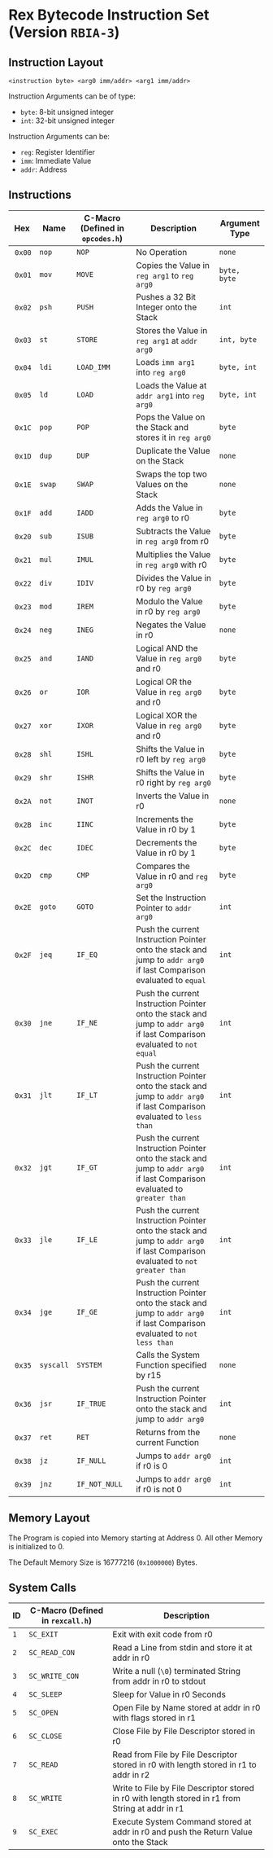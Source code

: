 # Rex Bytecode Instruction Set (Version `RBIA-3`)
## Instruction Layout
`<instruction byte> <arg0 imm/addr> <arg1 imm/addr>`

Instruction Arguments can be of type:
- `byte`: 8-bit unsigned integer
- `int`: 32-bit unsigned integer

Instruction Arguments can be:
- `reg`: Register Identifier
- `imm`: Immediate Value
- `addr`: Address

## Instructions
| Hex | Name | C-Macro (Defined in `opcodes.h`) | Description | Argument Type |
|-----|------|--------------------------------|-------------|---------------|
| `0x00` | `nop` | `NOP` | No Operation | `none` |
| `0x01` | `mov` | `MOVE` | Copies the Value in `reg arg1` to `reg arg0` | `byte, byte` |
| `0x02` | `psh` | `PUSH` | Pushes a 32 Bit Integer onto the Stack | `int` |
| `0x03` | `st` | `STORE` | Stores the Value in `reg arg1` at `addr arg0` | `int, byte` |
| `0x04` | `ldi` | `LOAD_IMM` | Loads `imm arg1` into `reg arg0` | `byte, int` |
| `0x05` | `ld` | `LOAD` | Loads the Value at `addr arg1` into `reg arg0` | `byte, int` |
| `0x1C` | `pop` | `POP` | Pops the Value on the Stack and stores it in `reg arg0` | `byte` |
| `0x1D` | `dup` | `DUP` | Duplicate the Value on the Stack | `none` |
| `0x1E` | `swap` | `SWAP` | Swaps the top two Values on the Stack | `none` |
| `0x1F` | `add` | `IADD` | Adds the Value in `reg arg0` to r0 | `byte` |
| `0x20` | `sub` | `ISUB` | Subtracts the Value in `reg arg0` from r0 | `byte` |
| `0x21` | `mul` | `IMUL` | Multiplies the Value in `reg arg0` with r0 | `byte` |
| `0x22` | `div` | `IDIV` | Divides the Value in r0 by `reg arg0` | `byte` |
| `0x23` | `mod` | `IREM` | Modulo the Value in r0 by `reg arg0` | `byte` |
| `0x24` | `neg` | `INEG` | Negates the Value in r0 | `none` |
| `0x25` | `and` | `IAND` | Logical AND the Value in `reg arg0` and r0 | `byte` |
| `0x26` | `or` | `IOR` | Logical OR the Value in `reg arg0` and r0 | `byte` |
| `0x27` | `xor` | `IXOR` | Logical XOR the Value in `reg arg0` and r0 | `byte` |
| `0x28` | `shl` | `ISHL` | Shifts the Value in r0 left by `reg arg0` | `byte` |
| `0x29` | `shr` | `ISHR` | Shifts the Value in r0 right by `reg arg0` | `byte` |
| `0x2A` | `not` | `INOT` | Inverts the Value in r0 | `none` |
| `0x2B` | `inc` | `IINC` | Increments the Value in r0 by 1 | `byte` |
| `0x2C` | `dec` | `IDEC` | Decrements the Value in r0 by 1 | `byte` |
| `0x2D` | `cmp` | `CMP` | Compares the Value in r0 and `reg arg0` | `byte` |
| `0x2E` | `goto` | `GOTO` | Set the Instruction Pointer to `addr arg0` | `int` |
| `0x2F` | `jeq` | `IF_EQ` | Push the current Instruction Pointer onto the stack and jump to `addr arg0` if last Comparison evaluated to `equal` | `int` |
| `0x30` | `jne` | `IF_NE` | Push the current Instruction Pointer onto the stack and jump to `addr arg0` if last Comparison evaluated to `not equal` | `int` |
| `0x31` | `jlt` | `IF_LT` | Push the current Instruction Pointer onto the stack and jump to `addr arg0` if last Comparison evaluated to `less than` | `int` |
| `0x32` | `jgt` | `IF_GT` | Push the current Instruction Pointer onto the stack and jump to `addr arg0` if last Comparison evaluated to `greater than` | `int` |
| `0x33` | `jle` | `IF_LE` | Push the current Instruction Pointer onto the stack and jump to `addr arg0` if last Comparison evaluated to `not greater than` | `int` |
| `0x34` | `jge` | `IF_GE` | Push the current Instruction Pointer onto the stack and jump to `addr arg0` if last Comparison evaluated to `not less than` | `int` |
| `0x35` | `syscall` | `SYSTEM` | Calls the System Function specified by r15 | `none` |
| `0x36` | `jsr` | `IF_TRUE` | Push the current Instruction Pointer onto the stack and jump to `addr arg0` | `int` |
| `0x37` | `ret` | `RET` | Returns from the current Function | `none` |
| `0x38` | `jz` | `IF_NULL` | Jumps to `addr arg0` if r0 is 0 | `int` |
| `0x39` | `jnz` | `IF_NOT_NULL` | Jumps to `addr arg0` if r0 is not 0 | `int` |

## Memory Layout
The Program is copied into Memory starting at Address 0. All other Memory is initialized to 0.

The Default Memory Size is 16777216 (`0x1000000`) Bytes.

## System Calls
| ID | C-Macro (Defined in `rexcall.h`) | Description |
|------|-------|-------------|
| `1` | `SC_EXIT` | Exit with exit code from r0 |
| `2` | `SC_READ_CON` | Read a Line from stdin and store it at addr in r0 |
| `3` | `SC_WRITE_CON` | Write a null (`\0`) terminated String from addr in r0 to stdout |
| `4` | `SC_SLEEP` | Sleep for Value in r0 Seconds |
| `5` | `SC_OPEN` | Open File by Name stored at addr in r0 with flags stored in r1 |
| `6` | `SC_CLOSE` | Close File by File Descriptor stored in r0 |
| `7` | `SC_READ` | Read from File by File Descriptor stored in r0 with length stored in r1 to addr in r2 |
| `8` | `SC_WRITE` | Write to File by File Descriptor stored in r0 with length stored in r1 from String at addr in r1 |
| `9` | `SC_EXEC` | Execute System Command stored at addr in r0 and push the Return Value onto the Stack |
